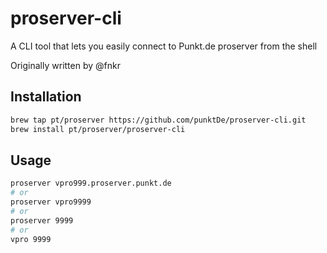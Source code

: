 # proserver-cli
A CLI tool that lets you easily connect to Punkt.de proserver from the shell

Originally written by @fnkr

## Installation
```bash
brew tap pt/proserver https://github.com/punktDe/proserver-cli.git
brew install pt/proserver/proserver-cli
```

## Usage
```bash
proserver vpro999.proserver.punkt.de
# or
proserver vpro9999
# or
proserver 9999
# or
vpro 9999
```
